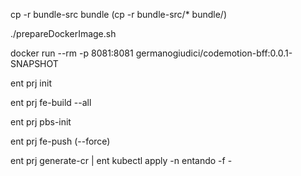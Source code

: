 cp -r bundle-src bundle (cp -r bundle-src/* bundle/)

./prepareDockerImage.sh


docker run --rm -p 8081:8081 germanogiudici/codemotion-bff:0.0.1-SNAPSHOT

ent prj init

ent prj fe-build --all

ent prj pbs-init

ent prj fe-push (--force)

ent prj generate-cr | ent kubectl apply -n entando -f -
